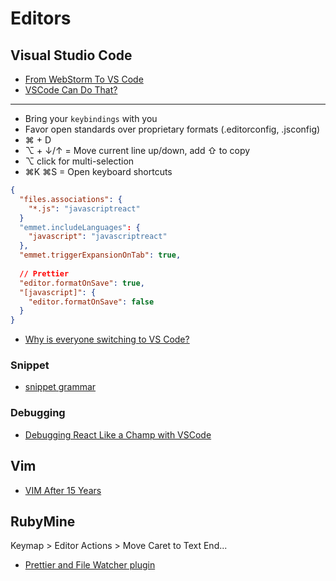 # Editors

## Visual Studio Code

* [From WebStorm To VS Code](https://medium.com/@jawache/from-webstorm-to-vs-code-bd01ccc92aaf)
* [VSCode Can Do That?](http://vscodecandothat.com/)

---

* Bring your `keybindings` with you
* Favor open standards over proprietary formats (.editorconfig, .jsconfig)
* ⌘ + D
* ⌥ + ↓/↑ = Move current line up/down, add ⇧ to copy
* ⌥ click for multi-selection
* ⌘K ⌘S = Open keyboard shortcuts

```json
{
  "files.associations": {
    "*.js": "javascriptreact"
  }
  "emmet.includeLanguages": {
    "javascript": "javascriptreact"
  },
  "emmet.triggerExpansionOnTab": true,
  
  // Prettier
  "editor.formatOnSave": true,
  "[javascript]": {
    "editor.formatOnSave": false
  }
}
```

* [Why is everyone switching to VS Code?](https://syntax.fm/show/012/why-is-everyone-switching-to-vs-code)

### Snippet

* [snippet grammar](https://code.visualstudio.com/docs/editor/userdefinedsnippets#_snippet-syntax)

### Debugging

* [Debugging React Like a Champ with VSCode](https://hackernoon.com/debugging-react-like-a-champ-with-vscode-66281760037)

## Vim

* [VIM After 15 Years](https://statico.github.io/vim3.html)

## RubyMine

Keymap > Editor Actions > Move Caret to Text End...

* [Prettier and File Watcher plugin](https://prettier.io/docs/en/webstorm.html#running-prettier-on-save-using-file-watcher)


